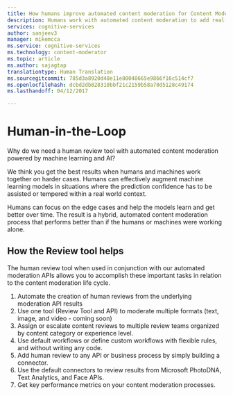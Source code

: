 ```yaml
---
title: How humans improve automated content moderation for Content Moderator | Microsoft Docs
description: Humans work with automated content moderation to add real-world context that machine learning can&quot;t provide.
services: cognitive-services
author: sanjeev3
manager: mikemcca
ms.service: cognitive-services
ms.technology: content-moderator
ms.topic: article
ms.author: sajagtap
translationtype: Human Translation
ms.sourcegitcommit: 785d3a8920d48e11e80048665e9866f16c514cf7
ms.openlocfilehash: dcbd2db828310bbf21c2159b58a70d5128c49174
ms.lasthandoff: 04/12/2017

---
```


# <a name="human-in-the-loop"></a>Human-in-the-Loop #

Why do we need a human review tool with automated content moderation powered by machine learning and AI? 

We think you get the best results when humans and machines work together on harder cases. Humans can effectively augment machine learning models in situations where the prediction confidence has to be assisted or tempered within a real world context. 

Humans can focus on the edge cases and help the models learn and get better over time. The result is a hybrid, automated content moderation process that performs better than if the humans or machines were working alone.

## <a name="how-the-review-tool-helps"></a>How the Review tool helps ##

The human review tool when used in conjunction with our automated moderation APIs allows you to accomplish these important tasks in relation to the content moderation life cycle.

1. Automate the creation of human reviews from the underlying moderation API results
2. Use one tool (Review Tool and API) to moderate multiple formats (text, image, and video - coming soon)
3. Assign or escalate content reviews to multiple review teams organized by content category or experience level.
4. Use default workflows or define custom workflows with flexible rules, and without writing any code.
5. Add human review to any API or business process by simply building a connector.
6. Use the default connectors to review results from Microsoft PhotoDNA, Text Analytics, and Face APIs.
7. Get key performance metrics on your content moderation processes.

